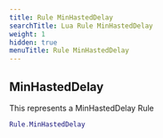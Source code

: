 ```yaml
---
title: Rule MinHastedDelay
searchTitle: Lua Rule MinHastedDelay
weight: 1
hidden: true
menuTitle: Rule MinHastedDelay
---
```

## MinHastedDelay

This represents a MinHastedDelay Rule
```lua
Rule.MinHastedDelay
```